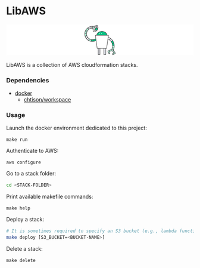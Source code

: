 # LibAWS
![libaws](misc/libaws.png)

LibAWS is a collection of AWS cloudformation stacks.

### Dependencies
- [docker](https://www.docker.com/)
	* [chtison/workspace](https://github.com/chtison/workspace)

### Usage
Launch the docker environment dedicated to this project:
```
make run
```
Authenticate to AWS:
```
aws configure
```
Go to a stack folder:
```sh
cd <STACK-FOLDER>
```
Print available makefile commands:
```
make help
```
Deploy a stack:
```sh
# It is sometimes required to specify an S3 bucket (e.g., lambda functions)
make deploy [S3_BUCKET=<BUCKET-NAME>]
```
Delete a stack:
```
make delete
```
